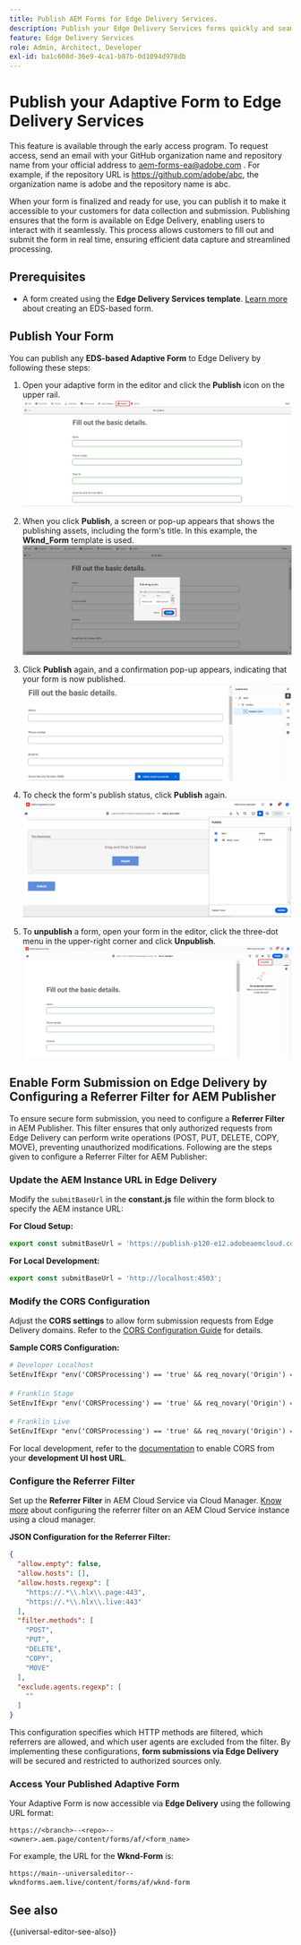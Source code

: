 ```yaml
---
title: Publish AEM Forms for Edge Delivery Services.
description: Publish your Edge Delivery Services forms quickly and seamlessly.
feature: Edge Delivery Services
role: Admin, Architect, Developer
exl-id: ba1c608d-36e9-4ca1-b87b-0d1094d978db
---
```

# Publish your Adaptive Form to Edge Delivery Services

<span class="preview"> This feature is available through the early access program. To request access, send an email with your GitHub organization name and repository name from your official address to <a href="mailto:aem-forms-ea@adobe.com">aem-forms-ea@adobe.com</a> . For example, if the repository URL is https://github.com/adobe/abc, the organization name is adobe and the repository name is abc.</span> 


When your form is finalized and ready for use, you can publish it to make it accessible to your customers for data collection and submission. Publishing ensures that the form is available on Edge Delivery, enabling users to interact with it seamlessly. This process allows customers to fill out and submit the form in real time, ensuring efficient data capture and streamlined processing.

## Prerequisites

* A form created using the **Edge Delivery Services template**. [Learn more](/help/edge/docs/forms/universal-editor/getting-started-universal-editor.md) about creating an EDS-based form.

## Publish Your Form

You can publish any **EDS-based Adaptive Form** to Edge Delivery by following these steps:

  <!--1. Select the **Adaptive Form** that you want to publish and click the **Edit** ![edit icon](/help/forms/assets/edit.svg) icon.
   ![Select EDS-Based Form](/help/forms/assets/select-eds-based-form.png)-->

1. Open your adaptive form in the editor and click the **Publish** icon on the upper rail.
   ![Click Publish](/help/forms/assets/publish-icon-eds-form.png)

1. When you click **Publish**, a screen or pop-up appears that shows the publishing assets, including the form's title. In this example, the **Wknd_Form** template is used.
    ![On Click Publish](/help/forms/assets/on-click-publish.png)

1. Click **Publish** again, and a confirmation pop-up appears, indicating that your form is now published.
   ![Publish Success](/help/forms/assets/publish-success.png)

1. To check the form's publish status, click **Publish** again.
   ![Publish Status](/help/forms/assets/publish-status.png)

1. To **unpublish** a form, open your form in the editor, click the three-dot menu in the upper-right corner and click **Unpublish**.
![Unpublish](/help/forms/assets/unpublish--form.png)

## Enable Form Submission on Edge Delivery by Configuring a Referrer Filter for AEM Publisher

To ensure secure form submission, you need to configure a **Referrer Filter** in AEM Publisher. This filter ensures that only authorized requests from Edge Delivery can perform write operations (POST, PUT, DELETE, COPY, MOVE), preventing unauthorized modifications. Following are the steps given to configure a Referrer Filter for AEM Publisher:

### Update the AEM Instance URL in Edge Delivery

Modify the `submitBaseUrl` in the **constant.js** file within the form block to specify the AEM instance URL:

  **For Cloud Setup:**
  ```js
  export const submitBaseUrl = 'https://publish-p120-e12.adobeaemcloud.com';
  ```
**For Local Development:**
  ```js
  export const submitBaseUrl = 'http://localhost:4503';
  ```

### Modify the CORS Configuration

  Adjust the **CORS settings** to allow form submission requests from Edge Delivery domains. Refer to the [CORS Configuration Guide](https://experienceleague.adobe.com/en/docs/experience-manager-learn/getting-started-with-aem-headless/deployments/configurations/cors) for details.

 **Sample CORS Configuration:**
```apache
# Developer Localhost
SetEnvIfExpr "env('CORSProcessing') == 'true' && req_novary('Origin') =~ m#(http://localhost(:\d+)?$)#" CORSTrusted=true

# Franklin Stage
SetEnvIfExpr "env('CORSProcessing') == 'true' && req_novary('Origin') =~ m#(https://.*\.hlx\.page$)#" CORSTrusted=true  

# Franklin Live
SetEnvIfExpr "env('CORSProcessing') == 'true' && req_novary('Origin') =~ m#(https://.*\.hlx\.live$)#" CORSTrusted=true
```
For local development, refer to the [documentation](https://experienceleague.adobe.com/en/docs/experience-manager-cloud-service/content/headless/deployment/referrer-filter) to enable CORS from your **development UI host URL**.

### Configure the Referrer Filter

Set up the **Referrer Filter** in AEM Cloud Service via Cloud Manager. [Know more](https://experienceleague.adobe.com/en/docs/experience-manager-learn/foundation/security/understand-cross-origin-resource-sharing) about configuring the referrer filter on an AEM Cloud Service instance using a cloud manager.

**JSON Configuration for the Referrer Filter:**
```json
{
  "allow.empty": false,
  "allow.hosts": [],
  "allow.hosts.regexp": [
    "https://.*\\.hlx\\.page:443",
    "https://.*\\.hlx\\.live:443"
  ],
  "filter.methods": [
    "POST",
    "PUT",
    "DELETE",
    "COPY",
    "MOVE"
  ],
  "exclude.agents.regexp": [
    ""
  ]
}
```

This configuration specifies which HTTP methods are filtered, which referrers are allowed, and which user agents are excluded from the filter. By implementing these configurations, **form submissions via Edge Delivery** will be secured and restricted to authorized sources only.

### Access Your Published Adaptive Form

Your Adaptive Form is now accessible via **Edge Delivery** using the following URL format:

```
https://<branch>--<repo>--<owner>.aem.page/content/forms/af/<form_name>
```

For example, the URL for the **Wknd-Form** is:
```
https://main--universaleditor--wkndforms.aem.live/content/forms/af/wknd-form
```


## See also

{{universal-editor-see-also}}

